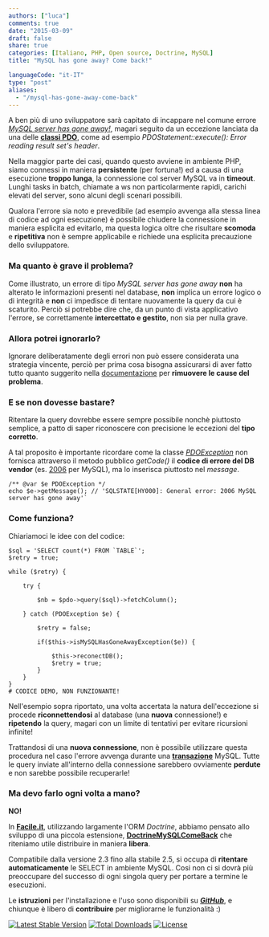 ```yaml
---
authors: ["luca"]
comments: true
date: "2015-03-09"
draft: false
share: true
categories: [Italiano, PHP, Open source, Doctrine, MySQL]
title: "MySQL has gone away? Come back!"

languageCode: "it-IT"
type: "post"
aliases: 
  - "/mysql-has-gone-away-come-back"
---
```


A ben più di uno sviluppatore sarà capitato di incappare nel comune errore [*MySQL server has gone away!*](http://dev.mysql.com/doc/refman/5.5/en/gone-away.html), magari seguito da un eccezione lanciata da una delle [**classi PDO**](http://php.net/manual/en/book.pdo.php), come ad esempio *PDOStatement::execute(): Error reading result set's header*.

Nella maggior parte dei casi, quando questo avviene in ambiente PHP, siamo connessi in maniera **persistente** (per fortuna!) ed a causa di una esecuzione **troppo lunga**, la connessione col server MySQL va in **timeout**. Lunghi tasks in batch, chiamate a ws non particolarmente rapidi, carichi elevati del server, sono alcuni degli scenari possibili.

Qualora l'errore sia noto e prevedibile (ad esempio avvenga alla stessa linea di codice ad ogni esecuzione) è possibile chiudere la connessione in maniera esplicita ed evitarlo, ma questa logica oltre che risultare **scomoda** e **ripetitiva** non è sempre applicabile e richiede una esplicita precauzione dello sviluppatore.

### Ma quanto è grave il problema?

Come illustrato, un errore di tipo *MySQL server has gone away* **non** ha alterato le informazioni presenti nel database, **non** implica un errore logico o di integrità e **non** ci impedisce di tentare nuovamente la query da cui è scaturito. Perciò si potrebbe dire che, da un punto di vista applicativo l'errore, se correttamente **intercettato e gestito**, non sia per nulla grave.

### Allora potrei ignorarlo?

Ignorare deliberatamente degli errori non può essere considerata una strategia vincente, perciò per prima cosa bisogna assicurarsi di aver fatto tutto quanto suggerito nella [documentazione](http://dev.mysql.com/doc/refman/5.5/en/gone-away.html) per **rimuovere le cause del problema**.

### E se non dovesse bastare?

Ritentare la query dovrebbe essere sempre possibile nonchè piuttosto semplice, a patto di saper riconoscere con precisione le eccezioni del **tipo corretto**.

A tal proposito è importante ricordare come la classe [*PDOException*](http://php.net/manual/en/class.pdoexception.php) non fornisca attraverso il metodo pubblico *getCode()* il **codice di errore del DB vendor** (es. [2006](http://dev.mysql.com/doc/refman/5.5/en/error-messages-client.html#error_cr_server_gone_error) per MySQL), ma lo inserisca piuttosto nel *message*.

    /** @var $e PDOException */
    echo $e->getMessage(); // 'SQLSTATE[HY000]: General error: 2006 MySQL server has gone away'`

### Come funziona?
Chiariamoci le idee con del codice:

```
$sql = 'SELECT count(*) FROM `TABLE`';
$retry = true;

while ($retry) {

    try {

        $nb = $pdo->query($sql)->fetchColumn();

    } catch (PDOException $e) {
		
        $retry = false;
        
        if($this->isMySQLHasGoneAwayException($e)) {
        
        	$this->reconectDB();
            $retry = true;
        }
    }        
}
# CODICE DEMO, NON FUNZIONANTE!
```

Nell'esempio  sopra riportato, una volta accertata la natura dell'eccezione si procede **riconnettendosi** al database (una **nuova** connessione!) e **ripetendo** la query, magari con un limite di tentativi per evitare ricursioni infinite!

Trattandosi di una **nuova connessione**, non è possibile utilizzare questa procedura nel caso l'errore avvenga durante una [**transazione**](http://en.wikipedia.org/wiki/Database_transaction) MySQL. Tutte le query inviate all'interno della connessione sarebbero ovviamente **perdute** e non sarebbe possibile recuperarle!

### Ma devo farlo ogni volta a mano?

**NO!**

In [**Facile.it**](http://www.facile.it/), utilizzando largamente l'ORM *Doctrine*, abbiamo pensato allo sviluppo di una piccola estensione, [**DoctrineMySQLComeBack**](https://github.com/facile-it/doctrine-mysql-come-back) che riteniamo utile distribuire in maniera **libera**.

Compatibile dalla versione 2.3 fino alla stabile 2.5, si occupa di **ritentare automaticamente** le SELECT in ambiente MySQL. Cosi non ci si dovrà più preoccupare del successo di ogni singola query per portare a termine le esecuzioni.

Le **istruzioni** per l'installazione e l'uso sono disponibili su [***GitHub***](https://github.com/facile-it/doctrine-mysql-come-back), e chiunque è libero di **contribuire** per migliorarne le funzionalità :)

[![Latest Stable Version](https://poser.pugx.org/facile-it/doctrine-mysql-come-back/v/stable.svg)](https://packagist.org/packages/facile-it/doctrine-mysql-come-back) [![Total Downloads](https://poser.pugx.org/facile-it/doctrine-mysql-come-back/downloads.svg)](https://packagist.org/packages/facile-it/doctrine-mysql-come-back) [![License](https://poser.pugx.org/facile-it/doctrine-mysql-come-back/license.svg)](https://packagist.org/packages/facile-it/doctrine-mysql-come-back)
